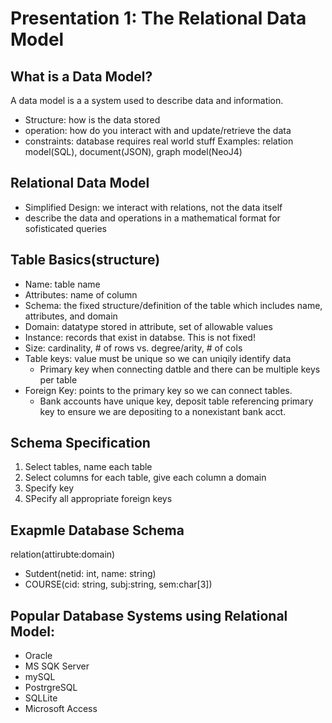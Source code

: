 # Presentation 1: The Relational Data Model

## What is a Data Model?

A data model is a a system used to describe data and information.
*  Structure: how is the data stored
*  operation: how do you interact with and update/retrieve the data
*  constraints: database requires real world stuff
Examples: relation model(SQL), document(JSON), graph model(NeoJ4)

## Relational Data Model
* Simplified Design: we interact with relations, not the data itself
* describe the data and operations in a mathematical format for sofisticated queries

## Table Basics(structure)
* Name: table name
* Attributes: name of column
* Schema: the fixed structure/definition of the table which includes name, attributes, and domain
* Domain: datatype stored in attribute, set of allowable values
* Instance: records that exist in databse. This is not fixed!
* Size: cardinality, # of rows vs. degree/arity, # of cols
* Table keys: value must be unique so we can uniqily identify data
  * Primary key when connecting datble and there can be multiple keys per table
* Foreign Key: points to the primary key so we can connect tables.
  * Bank accounts have unique key, deposit table referencing primary key to ensure we are depositing to a nonexistant bank acct.
  
## Schema Specification
1) Select tables, name each table
2) Select columns for each table, give each column a domain
3) Specify key
4) SPecify all appropriate foreign keys

## Exapmle Database Schema

relation(attirubte:domain)
* Sutdent(netid: int, name: string)
* COURSE(cid: string, subj:string, sem:char[3])

## Popular Database Systems using Relational Model:
* Oracle
* MS SQK Server
* mySQL
* PostrgreSQL
* SQLLite
* Microsoft Access
  
